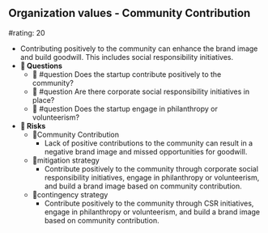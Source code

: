 ## Organization values - Community Contribution
#rating: 20
- Contributing positively to the community can enhance the brand image and build goodwill. This includes social responsibility initiatives.
- **💭 Questions**
  - 💭 #question Does the startup contribute positively to the community?
  - 💭 #question Are there corporate social responsibility initiatives in place?
  - 💭 #question Does the startup engage in philanthropy or volunteerism?
- **🚨 Risks**
  - 🚨Community Contribution
    - Lack of positive contributions to the community can result in a negative brand image and missed opportunities for goodwill.
  - 🚨mitigation strategy
    - Contribute positively to the community through corporate social responsibility initiatives, engage in philanthropy or volunteerism, and build a brand image based on community contribution.
  - 🚨contingency strategy
    - Contribute positively to the community through CSR initiatives, engage in philanthropy or volunteerism, and build a brand image based on community contribution.



